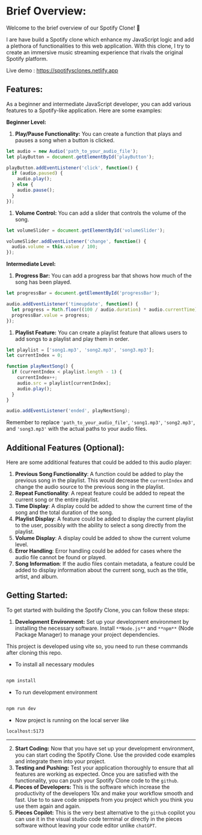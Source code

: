 # Brief Overview:

Welcome to the brief overview of our Spotify Clone! 🎵

I are have build a Spotify clone which enhance my JavaScript logic and add a plethora of functionalities to this web application. With this clone, I try to create an immersive music streaming experience that rivals the original Spotify platform.

Live demo : https://spotifysclones.netlify.app

## Features:

As a beginner and intermediate JavaScript developer, you can add various features to a Spotify-like application. Here are some examples:

**Beginner Level:**

1. **Play/Pause Functionality:** You can create a function that plays and pauses a song when a button is clicked.

```jsx
let audio = new Audio('path_to_your_audio_file');
let playButton = document.getElementById('playButton');

playButton.addEventListener('click', function() {
  if (audio.paused) {
    audio.play();
  } else {
    audio.pause();
  }
});

```

1. **Volume Control:** You can add a slider that controls the volume of the song.

```jsx
let volumeSlider = document.getElementById('volumeSlider');

volumeSlider.addEventListener('change', function() {
  audio.volume = this.value / 100;
});

```

**Intermediate Level:**

1. **Progress Bar:** You can add a progress bar that shows how much of the song has been played.

```jsx
let progressBar = document.getElementById('progressBar');

audio.addEventListener('timeupdate', function() {
  let progress = Math.floor((100 / audio.duration) * audio.currentTime);
  progressBar.value = progress;
});

```

1. **Playlist Feature:** You can create a playlist feature that allows users to add songs to a playlist and play them in order.

```jsx
let playlist = ['song1.mp3', 'song2.mp3', 'song3.mp3'];
let currentIndex = 0;

function playNextSong() {
  if (currentIndex < playlist.length - 1) {
    currentIndex++;
    audio.src = playlist[currentIndex];
    audio.play();
  }
}

audio.addEventListener('ended', playNextSong);

```

Remember to replace `'path_to_your_audio_file'`, `'song1.mp3'`, `'song2.mp3'`, and `'song3.mp3'` with the actual paths to your audio files.

## Additional Features (Optional):

Here are some additional features that could be added to this audio player:

1. **Previous Song Functionality**: A function could be added to play the previous song in the playlist. This would decrease the `currentIndex` and change the audio source to the previous song in the playlist.
2. **Repeat Functionality**: A repeat feature could be added to repeat the current song or the entire playlist.
3. **Time Display**: A display could be added to show the current time of the song and the total duration of the song.
4. **Playlist Display**: A feature could be added to display the current playlist to the user, possibly with the ability to select a song directly from the playlist.
5. **Volume Display**: A display could be added to show the current volume level.
6. **Error Handling**: Error handling could be added for cases where the audio file cannot be found or played.
7. **Song Information**: If the audio files contain metadata, a feature could be added to display information about the current song, such as the title, artist, and album.

## Getting Started:

To get started with building the Spotify Clone, you can follow these steps:

1. **Development Environment:** Set up your development environment by installing the necessary software. Install `**Node.js**` and `**npm**` (Node Package Manager) to manage your project dependencies.

This project is developed using vite so, you need to run these commands after cloning this repo.

- To install all necessary modules

```bash

npm install
```
- To run development environment
```bash

npm run dev
```
- Now project is running on the local server like

```bash
localhost:5173
```

---
2. **Start Coding:** Now that you have set up your development environment, you can start coding the Spotify Clone. Use the provided code examples and integrate them into your project.
3. **Testing and Pushing:** Test your application thoroughly to ensure that all features are working as expected. Once you are satisfied with the functionality, you can push your Spotify Clone code to the `github`.
4. **Pieces of Developers:** This is the software which increase the productivity of the developers 10x and make your workflow smooth and fast. Use to to save code snippets from you project which you think you use them again and again.
5. **Pieces Copilot:** This is the very best alternative to the `github` copilot you can use it in the visual studio code terminal or directly in the pieces software without leaving your code editor unlike `chatGPT`.